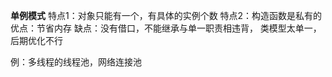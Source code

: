 **单例模式**
特点1：对象只能有一个，有具体的实例个数
特点2：构造函数是私有的
优点：节省内存
缺点：没有借口，不能继承与单一职责相违背， 类模型太单一，后期优化不行

例：多线程的线程池，网络连接池